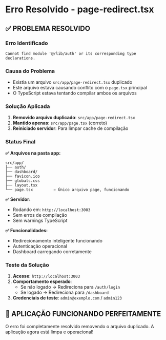 # Erro Resolvido - page-redirect.tsx

## ✅ PROBLEMA RESOLVIDO

### Erro Identificado
```
Cannot find module '@/lib/auth' or its corresponding type declarations.
```

### Causa do Problema
- Existia um arquivo `src/app/page-redirect.tsx` duplicado
- Este arquivo estava causando conflito com o `page.tsx` principal
- O TypeScript estava tentando compilar ambos os arquivos

### Solução Aplicada
1. **Removido arquivo duplicado**: `src/app/page-redirect.tsx`
2. **Mantido apenas**: `src/app/page.tsx` (correto)
3. **Reiniciado servidor**: Para limpar cache de compilação

### Status Final

**✅ Arquivos na pasta app:**
```
src/app/
├── auth/
├── dashboard/
├── favicon.ico
├── globals.css
├── layout.tsx
└── page.tsx         ← Único arquivo page, funcionando
```

**✅ Servidor:**
- Rodando em: `http://localhost:3003`
- Sem erros de compilação
- Sem warnings TypeScript

**✅ Funcionalidades:**
- Redirecionamento inteligente funcionando
- Autenticação operacional
- Dashboard carregando corretamente

### Teste da Solução

1. **Acesse**: `http://localhost:3003`
2. **Comportamento esperado**:
   - Se não logado → Redireciona para `/auth/login`
   - Se logado → Redireciona para `/dashboard`
3. **Credenciais de teste**: `admin@exemplo.com` / `admin123`

## 🎉 APLICAÇÃO FUNCIONANDO PERFEITAMENTE

O erro foi completamente resolvido removendo o arquivo duplicado. A aplicação agora está limpa e operacional!
